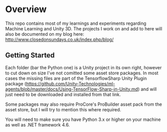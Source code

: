 # Overview
This repo contains most of my learnings and experiments regarding Machine Learning and Unity 3D. 
The projects I work on and add to here will also be documented on my blog here: http://www.closedonsundays.co.uk/index.php/blog/

## Getting Started
Each folder (bar the Python one) is a Unity project in its own right, however to cut down on size I've not comitted some asset store packages.
In most cases the missing files are part of the TensorflowSharp Unity Plugin package (https://github.com/Unity-Technologies/ml-agents/blob/master/docs/Using-TensorFlow-Sharp-in-Unity.md)
and will just need to be downloaded and installed from that link.

Some packages may also require ProCore's ProBuilder asset pack from the asset store, but I will try to mention this where required.

You will need to make sure you have Python 3.x or higher on your machine as well as .NET framework 4.6. 
